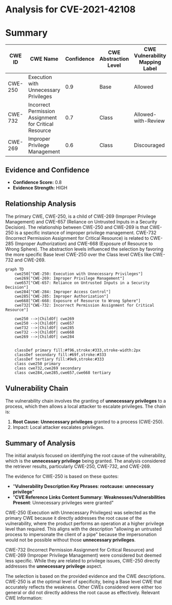 # Analysis for CVE-2021-42108

# Summary
| CWE ID | CWE Name | Confidence | CWE Abstraction Level | CWE Vulnerability Mapping Label | CWE-Vulnerability Mapping Notes |
|---|---|---|---|---|---|
| CWE-250 | Execution with Unnecessary Privileges | 0.9 | Base | Allowed | Primary CWE |
| CWE-732 | Incorrect Permission Assignment for Critical Resource | 0.7 | Class | Allowed-with-Review | Secondary Candidate |
| CWE-269 | Improper Privilege Management | 0.6 | Class | Discouraged | Secondary Candidate |

## Evidence and Confidence

*   **Confidence Score:** 0.8
*   **Evidence Strength:** HIGH

## Relationship Analysis
The primary CWE, CWE-250, is a child of CWE-269 (Improper Privilege Management) and CWE-657 (Reliance on Untrusted Inputs in a Security Decision). The relationship between CWE-250 and CWE-269 is that CWE-250 is a specific instance of improper privilege management. CWE-732 (Incorrect Permission Assignment for Critical Resource) is related to CWE-285 (Improper Authorization) and CWE-668 (Exposure of Resource to Wrong Sphere). The abstraction levels influenced the selection by favoring the more specific Base level CWE-250 over the Class level CWEs like CWE-732 and CWE-269.

```mermaid
graph TD
    cwe250["CWE-250: Execution with Unnecessary Privileges"]
    cwe269["CWE-269: Improper Privilege Management"]
    cwe657["CWE-657: Reliance on Untrusted Inputs in a Security Decision"]
    cwe284["CWE-284: Improper Access Control"]
    cwe285["CWE-285: Improper Authorization"]
    cwe668["CWE-668: Exposure of Resource to Wrong Sphere"]
    cwe732["CWE-732: Incorrect Permission Assignment for Critical Resource"]

    cwe250 -->|ChildOf| cwe269
    cwe250 -->|ChildOf| cwe657
    cwe732 -->|ChildOf| cwe285
    cwe732 -->|ChildOf| cwe668
    cwe269 -->|ChildOf| cwe284
    

    classDef primary fill:#f96,stroke:#333,stroke-width:2px
    classDef secondary fill:#69f,stroke:#333
    classDef tertiary fill:#9e9,stroke:#333
    class cwe250 primary
    class cwe732,cwe269 secondary
    class cwe284,cwe285,cwe657,cwe668 tertiary
```

## Vulnerability Chain
The vulnerability chain involves the granting of **unnecessary privileges** to a process, which then allows a local attacker to escalate privileges. The chain is:
1.  **Root Cause:** **Unnecessary privileges** granted to a process (CWE-250).
2.  Impact: Local attacker escalates privileges.

## Summary of Analysis
The initial analysis focused on identifying the root cause of the vulnerability, which is the **unnecessary privilege** being granted. The analysis considered the retriever results, particularly CWE-250, CWE-732, and CWE-269.

The evidence for CWE-250 is based on these quotes:
*   "**Vulnerability Description Key Phrases**: **rootcause:** **unnecessary privilege**"
*   "**CVE Reference Links Content Summary**: **Weaknesses/Vulnerabilities Present**: Unnecessary privileges were granted"

CWE-250 (Execution with Unnecessary Privileges) was selected as the primary CWE because it directly addresses the root cause of the vulnerability, where the product performs an operation at a higher privilege level than required. This aligns with the description "allowing an untrusted process to impersonate the client of a pipe" because the impersonation would not be possible without those **unnecessary privileges**.

CWE-732 (Incorrect Permission Assignment for Critical Resource) and CWE-269 (Improper Privilege Management) were considered but deemed less specific. While they are related to privilege issues, CWE-250 directly addresses the **unnecessary privilege** aspect.

The selection is based on the provided evidence and the CWE descriptions. CWE-250 is at the optimal level of specificity, being a Base level CWE that accurately reflects the weakness. Other CWEs considered were either too general or did not directly address the root cause as effectively.
Relevant CWE Information: